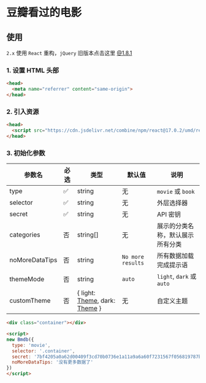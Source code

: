 # 豆瓣看过的电影

## 使用

`2.x` 使用 `React` 重构，`jQuery` 旧版本点击这里 [@1.8.1](https://github.com/iMuFeng/bmdb/tree/1.8.1)

### 1. 设置 HTML 头部

```html
<head>
  <meta name="referrer" content="same-origin">
</head>
```

### 2. 引入资源

```html
<head>
  <script src="https://cdn.jsdelivr.net/combine/npm/react@17.0.2/umd/react.production.min.js,npm/react-dom@17.0.2/umd/react-dom.production.min.js, gh/iMuFeng/bmdb@3.1.0/dist/bmdb.js""></script>
</head>
```

### 3. 初始化参数

| 参数名 | 必选 | 类型   | 默认值 | 说明         |
| ------ | ---- | ------ | ------ | ---------- |
| type   |  ✅  | string | 无 | `movie` 或 `book` |
| selector | ✅   | string | 无 | 外层选择器 |
| secret | ✅   | string | 无 | API 密钥 |
| categories | 否 | string[] | 无 | 展示的分类名称，默认展示所有分类 |
| noMoreDataTips |  否   | string | `No more results` | 所有数据加载完成提示语 |
| themeMode |  否   | string | `auto` | `light`, `dark` 或 `auto` |
| customTheme | 否 | { light: [Theme](https://github.com/iMuFeng/bmdb/blob/master/src/theme.ts#L21), dark: [Theme](https://github.com/iMuFeng/bmdb/blob/master/src/theme.ts#L21) } | 无 | 自定义主题 |

```html
<div class="container"></div>

<script>
new Bmdb({
  type: 'movie',
  selector: '.container',
  secret: '7bf4205a0a62d00409f3cd70b0736e1a11a9a6a60f7231567f056819787b8096',
  noMoreDataTips: '没有更多数据了'
})
</script>
```
